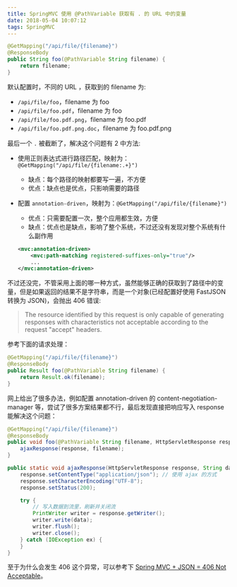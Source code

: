 ```yaml
---
title: SpringMVC 使用 @PathVariable 获取有 . 的 URL 中的变量
date: 2018-05-04 10:07:12
tags: SpringMVC
---
```


```java
@GetMapping("/api/file/{filename}")
@ResponseBody
public String foo(@PathVariable String filename) {
    return filename;
}
```

默认配置时，不同的 URL ，获取到的 filename 为:

* `/api/file/foo`，filename 为 foo
* `/api/file/foo.pdf`，filename 为 foo
* `/api/file/foo.pdf.png`，filename 为 foo.pdf
* `/api/file/foo.pdf.png.doc`，filename 为 foo.pdf.png

最后一个 `.` 被截断了，解决这个问题有 2 中方法:

* 使用正则表达式进行路径匹配，映射为：`@GetMapping("/api/file/{filename:.+}")`

  * 缺点：每个路径的映射都要写一遍，不方便
  * 优点：缺点也是优点，只影响需要的路径

* 配置 `annotation-driven`，映射为：`@GetMapping("/api/file/{filename}")`

  * 优点：只需要配置一次，整个应用都生效，方便
  * 缺点：优点也是缺点，影响了整个系统，不过还没有发现对整个系统有什么副作用

  ```xml
  <mvc:annotation-driven>
      <mvc:path-matching registered-suffixes-only="true"/>
      ...
  </mvc:annotation-driven>
  ```

<!--more-->

不过还没完，不管采用上面的哪一种方式，虽然能够正确的获取到了路径中的变量，但是如果返回的结果不是字符串，而是一个对象(已经配置好使用 FastJSON 转换为 JSON)，会抛出 406 错误:

> The resource identified by this request is only capable of generating responses with characteristics not acceptable according to the request "accept" headers.

参考下面的请求处理：

```java
@GetMapping("/api/file/{filename}")
@ResponseBody
public Result foo(@PathVariable String filename) {
    return Result.ok(filename);
}
```

网上给出了很多办法，例如配置 annotation-driven 的 content-negotiation-manager 等，尝试了很多方案结果都不行，最后发现直接把响应写入 response 能解决这个问题：

```java
@GetMapping("/api/file/{filename}")
@ResponseBody
public void foo(@PathVariable String filename, HttpServletResponse response) {
    ajaxResponse(response, filename);
}

public static void ajaxResponse(HttpServletResponse response, String data) {
    response.setContentType("application/json"); // 使用 ajax 的方式
    response.setCharacterEncoding("UTF-8");
    response.setStatus(200);

    try {
        // 写入数据到流里，刷新并关闭流
        PrintWriter writer = response.getWriter();
        writer.write(data);
        writer.flush();
        writer.close();
    } catch (IOException ex) {
    }
}
```

至于为什么会发生 406 这个异常，可以参考下 [Spring MVC + JSON = 406 Not Acceptable](https://my.oschina.net/xiaohui249/blog/604064)。
